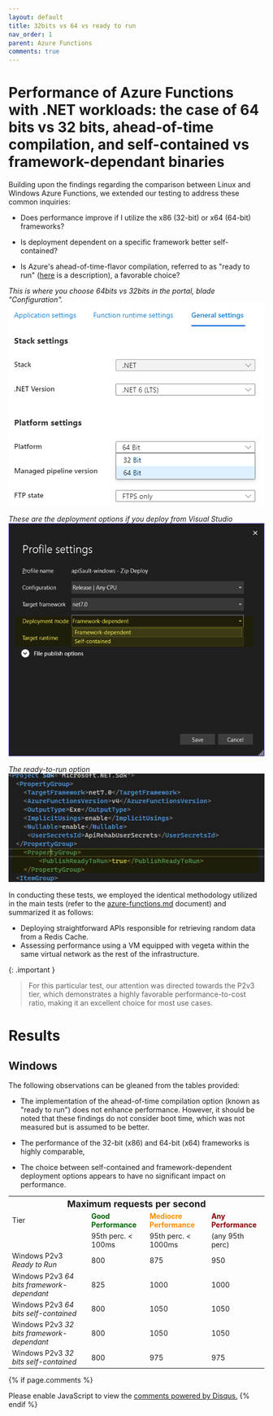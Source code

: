 ```yaml
---
layout: default
title: 32bits vs 64 vs ready to run
nav_order: 1
parent: Azure Functions
comments: true
---
```

# Performance of Azure Functions with .NET workloads: the case of 64 bits vs 32 bits, ahead-of-time compilation, and self-contained vs framework-dependant binaries

Building upon the findings regarding the comparison between Linux and Windows Azure Functions, we extended our testing to address these common inquiries:

- Does performance improve if I utilize the x86 (32-bit) or x64 (64-bit) frameworks?
- Is deployment dependent on a specific framework better self-contained?
  
- Is Azure's ahead-of-time-flavor compilation, referred to as "ready to run" ([here](https://github.com/Azure/azure-functions-host/issues/5876) is a description), a favorable choice? 
  
_This is where you choose 64bits vs 32bits in the portal, blade "Configuration"._
![64 vs 32 bits](../images/NetFunctions-x64-vs-x86.png)


_These are the deployment options if you deploy from Visual Studio_
![Alt text](../images/deployment-option.png)

_The ready-to-run option_
![Alt text](../images/ready-to-run-publish-option.png)

In conducting these tests, we employed the identical methodology utilized in the main tests (refer to the [azure-functions.md](./azure-functions.md) document) and summarized it as follows:
- Deploying straightforward APIs responsible for retrieving random data from a Redis Cache.
- Assessing performance using a VM equipped with vegeta within the same virtual network as the rest of the infrastructure.

{: .important }
> For this particular test, our attention was directed towards the P2v3 tier, which demonstrates a highly favorable performance-to-cost ratio, making it an excellent choice for most use cases.

# Results
## Windows


The following observations can be gleaned from the tables provided:

- The implementation of the ahead-of-time compilation option (known as "ready to run") does not enhance performance. However, it should be noted that these findings do not consider boot time, which was not measured but is assumed to be better.

- The performance of the 32-bit (x86) and 64-bit (x64) frameworks is highly comparable,

- The choice between self-contained and framework-dependent deployment options appears to have no significant impact on performance.

<table>
   <th colspan="4"><font size="+1">Maximum requests per second</font></th>
   <tr><td>Tier</td><td><span style="color:darkGreen; font-weight:bold">Good Performance</span></td><td><span style="color:darkOrange; font-weight:bold">Mediocre Performance</span></td><td><span style="color:darkRed; font-weight:bold">Any Performance</span></td></tr>
   <tr><td>&nbsp;</td><td>95th perc. < 100ms</td><td>95th perc. < 1000ms</td><td>(any 95th perc)</td></tr>
   <tr><td>Windows P2v3 <em>Ready to Run</em></td><td>800  </td><td>875</td><td>950</td></tr>
   <tr><td>Windows P2v3 <em>64 bits framework-dependant</em></td><td>825</td><td>1000</td><td>1000</td></tr>
   <tr><td>Windows P2v3 <em>64 bits self-contained</em></td><td>800</td><td>1050</td><td>1050</td></tr>
      <tr><td>Windows P2v3 <em>32 bits framework-dependant</em></td><td>800</td><td>1050</td><td>1050</td></tr>
   <tr><td>Windows P2v3 <em>32 bits self-contained</em></td><td>800</td><td>975</td><td>975</td></tr>
</table>


{% if page.comments %}
<div id="disqus_thread"></div>
<script>
    var disqus_config = function () {
    this.page.url = 'https://www.api.rehab/docs/azure-function-performance/dot-net-APIs.html';
    this.page.identifier = 'dotNetOnAzureFunctions';
    };
    (function() { 
    var d = document, s = d.createElement('script');
    s.src = 'https://www-api-rehab.disqus.com/embed.js';
    s.setAttribute('data-timestamp', +new Date());
    (d.head || d.body).appendChild(s);
    })();
</script>
<noscript>Please enable JavaScript to view the <a href="https://disqus.com/?ref_noscript">comments powered by Disqus.</a></noscript>
{% endif %}